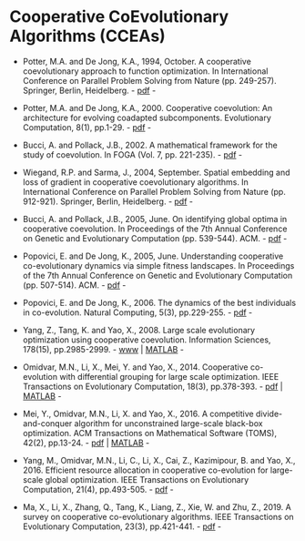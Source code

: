 # Cooperative CoEvolutionary Algorithms (CCEAs)

* Potter, M.A. and De Jong, K.A., 1994, October. A cooperative coevolutionary approach to function optimization. In International Conference on Parallel Problem Solving from Nature (pp. 249-257). Springer, Berlin, Heidelberg. - [pdf](https://link.springer.com/chapter/10.1007/3-540-58484-6_269) -

* Potter, M.A. and De Jong, K.A., 2000. Cooperative coevolution: An architecture for evolving coadapted subcomponents. Evolutionary Computation, 8(1), pp.1-29. - [pdf](https://www.mitpressjournals.org/doi/abs/10.1162/106365600568086) -

* Bucci, A. and Pollack, J.B., 2002. A mathematical framework for the study of coevolution. In FOGA (Vol. 7, pp. 221-235). - [pdf](http://www.demo.cs.brandeis.edu/papers/bucci_foga_po_02.pdf) -

* Wiegand, R.P. and Sarma, J., 2004, September. Spatial embedding and loss of gradient in cooperative coevolutionary algorithms. In International Conference on Parallel Problem Solving from Nature (pp. 912-921). Springer, Berlin, Heidelberg. - [pdf](https://link.springer.com/chapter/10.1007%2F978-3-540-30217-9_92) -

* Bucci, A. and Pollack, J.B., 2005, June. On identifying global optima in cooperative coevolution. In Proceedings of the 7th Annual Conference on Genetic and Evolutionary Computation (pp. 539-544). ACM. - [pdf](https://dl.acm.org/citation.cfm?id=1068098) -

* Popovici, E. and De Jong, K., 2005, June. Understanding cooperative co-evolutionary dynamics via simple fitness landscapes. In Proceedings of the 7th Annual Conference on Genetic and Evolutionary Computation (pp. 507-514). ACM. - [pdf](https://dl.acm.org/citation.cfm?id=1068094) -

* Popovici, E. and De Jong, K., 2006. The dynamics of the best individuals in co-evolution. Natural Computing, 5(3), pp.229-255. - [pdf](https://link.springer.com/article/10.1007%2Fs11047-006-9000-1) -

* Yang, Z., Tang, K. and Yao, X., 2008. Large scale evolutionary optimization using cooperative coevolution. Information Sciences, 178(15), pp.2985-2999. - [www](https://www.sciencedirect.com/science/article/pii/S002002550800073X) | [MATLAB](http://staff.ustc.edu.cn/~ketang/codes/DECCG.zip) -

* Omidvar, M.N., Li, X., Mei, Y. and Yao, X., 2014. Cooperative co-evolution with differential grouping for large scale optimization. IEEE Transactions on Evolutionary Computation, 18(3), pp.378-393. - [pdf](https://ieeexplore.ieee.org/abstract/document/6595612/) | [MATLAB](https://bitbucket.org/mno/differential-grouping/src/master/) -

* Mei, Y., Omidvar, M.N., Li, X. and Yao, X., 2016. A competitive divide-and-conquer algorithm for unconstrained large-scale black-box optimization. ACM Transactions on Mathematical Software (TOMS), 42(2), pp.13-24. - [pdf](https://dl.acm.org/citation.cfm?id=2791291) | [MATLAB](https://ww2.mathworks.cn/matlabcentral/fileexchange/45783-the-cc-gdg-cmaes-algorithm) -

* Yang, M., Omidvar, M.N., Li, C., Li, X., Cai, Z., Kazimipour, B. and Yao, X., 2016. Efficient resource allocation in cooperative co-evolution for large-scale global optimization. IEEE Transactions on Evolutionary Computation, 21(4), pp.493-505. - [pdf](https://ieeexplore.ieee.org/document/7784772) -

* Ma, X., Li, X., Zhang, Q., Tang, K., Liang, Z., Xie, W. and Zhu, Z., 2019. A survey on cooperative co-evolutionary algorithms. IEEE Transactions on Evolutionary Computation, 23(3), pp.421-441. - [pdf](https://ieeexplore.ieee.org/abstract/document/8454482) -
